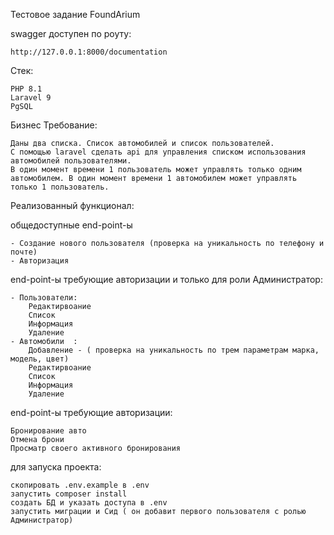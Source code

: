 Тестовое задание FoundArium 

swagger доступен по роуту:

    http://127.0.0.1:8000/documentation

Стек:
    
    PHP 8.1
    Laravel 9
    PgSQL


Бизнес Требование:

    Даны два списка. Список автомобилей и список пользователей.
    C помощью laravel сделать api для управления списком использования автомобилей пользователями.
    В один момент времени 1 пользователь может управлять только одним автомобилем. В один момент времени 1 автомобилем может управлять только 1 пользователь.


Реализованный функционал:
    
 общедоступные end-point-ы 

    - Создание нового пользователя (проверка на уникальность по телефону и почте)
    - Авторизация 

end-point-ы требующие авторизации и только для роли Администратор:

    - Пользователи:
        Редактирвоание 
        Список 
        Информация 
        Удаление 
    - Автомобили  :
        Добавление - ( проверка на уникальность по трем параметрам марка, модель, цвет)
        Редактирвоание 
        Список 
        Информация 
        Удаление 

end-point-ы требующие авторизации:

    Бронирование авто 
    Отмена брони 
    Просматр своего активного бронирования


для запуска проекта:

    скопировать .env.example в .env
    запустить composer install
    создать БД и указать доступа в .env
    запустить миграции и Сид ( он добавит первого пользователя с ролью Администратор)

